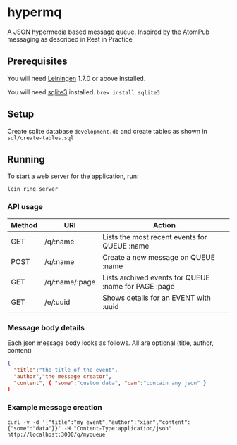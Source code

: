 # hypermq

A JSON hypermedia based message queue. Inspired by the AtomPub messaging as described in Rest in Practice

## Prerequisites

You will need [Leiningen][1] 1.7.0 or above installed.

[1]: https://github.com/technomancy/leiningen

You will need [sqlite3][2] installed. `brew install sqlite3`

[2]: http://sqlite3.org

## Setup

Create sqlite database `development.db` and create tables as shown in `sql/create-tables.sql` 

## Running

To start a web server for the application, run:

    lein ring server

### API usage

Method | URI | Action
--- | --- | ---
GET | /q/:name | Lists the most recent events for QUEUE :name
POST | /q/:name | Create a new message on QUEUE :name
GET | /q/:name/:page | Lists archived events for QUEUE :name for PAGE :page
GET | /e/:uuid | Shows details for an EVENT with :uuid

### Message body details

Each json message body looks as follows. All are optional (title, author, content)

```json
{
  "title":"the title of the event",
  "author","the message creator",
  "content", { "some":"custom data", "can":"contain any json" }
}
```

### Example message creation

`curl -v -d '{"title":"my event","author":"xian","content":{"some":"data"}}' -H "Content-Type:application/json" http://localhost:3000/q/myqueue`

